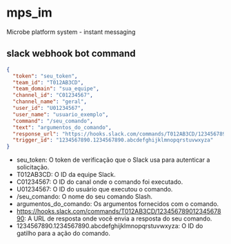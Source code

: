 # mps_im

Microbe platform system - instant messaging


## slack webhook bot command

```json
{
  "token": "seu_token",
  "team_id": "T012AB3CD",
  "team_domain": "sua_equipe",
  "channel_id": "C01234567",
  "channel_name": "geral",
  "user_id": "U01234567",
  "user_name": "usuario_exemplo",
  "command": "/seu_comando",
  "text": "argumentos_do_comando",
  "response_url": "https://hooks.slack.com/commands/T012AB3CD/12345678901234567890",
  "trigger_id": "1234567890.1234567890.abcdefghijklmnopqrstuvwxyza"
}
```

- seu_token: O token de verificação que o Slack usa para autenticar a solicitação.
- T012AB3CD: O ID da equipe Slack.
- C01234567: O ID do canal onde o comando foi executado.
- U01234567: O ID do usuário que executou o comando.
- /seu_comando: O nome do seu comando Slash.
- argumentos_do_comando: Os argumentos fornecidos com o comando.
- https://hooks.slack.com/commands/T012AB3CD/12345678901234567890: A URL de resposta onde você envia a resposta do seu comando.
- 1234567890.1234567890.abcdefghijklmnopqrstuvwxyza: O ID do gatilho para a ação do comando.
